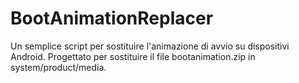 # BootAnimationReplacer
Un semplice script per sostituire l'animazione di avvio su dispositivi Android. Progettato per sostituire il file bootanimation.zip in system/product/media.
